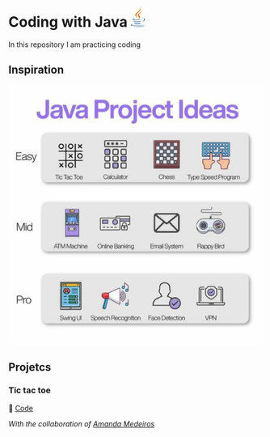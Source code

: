 # Coding with Java <img style="width: 1em" src="assets/java-14.svg">

In this repository I am practicing coding

## Inspiration

<img src="assets/Inspiration.jpg" />

## Projetcs

### Tic tac toe

📝 [Code](TicTacToe.java)

<em>With the collaboration of [Amanda Medeiros](https://github.com/medeirosamandas)</em>